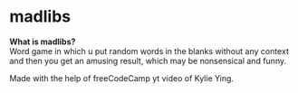 # madlibs

**What is madlibs?**<br>
Word game in which u put random words in the blanks without any context and then you get an amusing result, which may be nonsensical and funny.

Made with the help of freeCodeCamp yt video of Kylie Ying.
